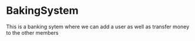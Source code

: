# BakingSystem
This is a banking sytem where we can add a user as well as transfer money to the other members
